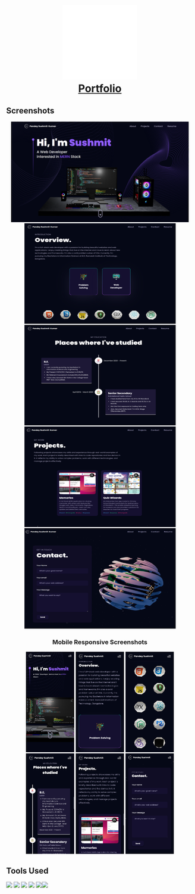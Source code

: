 <h1 align="center">
  <a href="https://portfolio-elkq-pandey-sushmit.vercel.app/"><img src="https://raw.githubusercontent.com/pandeysushmit/portfolio/main/public/logo.svg" alt="Portfolio" height="200" width="200"></a><br>
  <a href="https://portfolio-elkq-pandey-sushmit.vercel.app/">Portfolio</a>
</h1>



<p align="center">
</p>

## Screenshots
<p align="center">
<img src="https://raw.githubusercontent.com/pandeysushmit/portfolio/main/assets/screenshots/home.png" alt="home" height="270"> <img src="https://raw.githubusercontent.com/pandeysushmit/portfolio/main/assets/screenshots/overview.png" alt="home" height="270" width="407"> <img src="https://raw.githubusercontent.com/pandeysushmit/portfolio/main/assets/screenshots/education.png" alt="home" height="270" width="407"> <img src="https://raw.githubusercontent.com/pandeysushmit/portfolio/main/assets/screenshots/projects.png" alt="home" height="270" width="407"> <img src="https://raw.githubusercontent.com/pandeysushmit/portfolio/main/assets/screenshots/contact.png" alt="home" height="270" width="407">
</p>
<h3 align="center">Mobile Responsive Screenshots</h4>
<p align="center">
<img src="https://raw.githubusercontent.com/pandeysushmit/portfolio/main/assets/screenshots/home_mobile.png" alt="home" height="270" width="130"> <img src="https://raw.githubusercontent.com/pandeysushmit/portfolio/main/assets/screenshots/overview_mobile.png" alt="home" height="270" width="130"> <img src="https://raw.githubusercontent.com/pandeysushmit/portfolio/main/assets/screenshots/skills_mobile.png" alt="home" height="270" width="130"> <img src="https://raw.githubusercontent.com/pandeysushmit/portfolio/main/assets/screenshots/education_mobile.png" alt="home" height="270" width="130"> <img src="https://raw.githubusercontent.com/pandeysushmit/portfolio/main/assets/screenshots/projects_mobile.png" alt="home" height="270" width="130"> <img src="https://raw.githubusercontent.com/pandeysushmit/portfolio/main/assets/screenshots/contact_mobile.png" alt="home" height="270" width="130">
</p>

## Tools Used



<img src="https://upload.wikimedia.org/wikipedia/commons/thumb/a/a7/React-icon.svg/2300px-React-icon.svg.png" height="50"> <img src="https://global.discourse-cdn.com/standard17/uploads/threejs/original/2X/e/e4f86d2200d2d35c30f7b1494e96b9595ebc2751.png" height="50"> <img src="https://reactrouter.com/_brand/react-router-stacked-color-inverted.png" height="50"> <img src="https://cdn.worldvectorlogo.com/logos/framer-motion.svg" height="50"> <img src="https://upload.wikimedia.org/wikipedia/commons/thumb/d/d5/Tailwind_CSS_Logo.svg/2048px-Tailwind_CSS_Logo.svg.png" height="50"><img src="https://upload.wikimedia.org/wikipedia/commons/thumb/f/f1/Vitejs-logo.svg/1039px-Vitejs-logo.svg.png" height="50">




